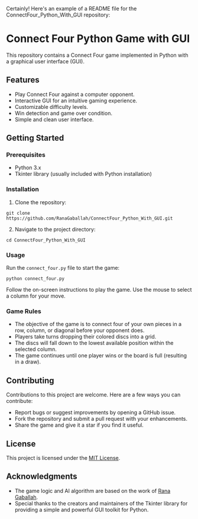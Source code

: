 Certainly! Here's an example of a README file for the ConnectFour_Python_With_GUI repository:

# Connect Four Python Game with GUI

This repository contains a Connect Four game implemented in Python with a graphical user interface (GUI).


## Features

- Play Connect Four against a computer opponent.
- Interactive GUI for an intuitive gaming experience.
- Customizable difficulty levels.
- Win detection and game over condition.
- Simple and clean user interface.

## Getting Started

### Prerequisites

- Python 3.x
- Tkinter library (usually included with Python installation)

### Installation

1. Clone the repository:

```
git clone https://github.com/RanaGaballah/ConnectFour_Python_With_GUI.git
```

2. Navigate to the project directory:

```
cd ConnectFour_Python_With_GUI
```

### Usage

Run the `connect_four.py` file to start the game:

```
python connect_four.py
```

Follow the on-screen instructions to play the game. Use the mouse to select a column for your move.

### Game Rules

- The objective of the game is to connect four of your own pieces in a row, column, or diagonal before your opponent does.
- Players take turns dropping their colored discs into a grid.
- The discs will fall down to the lowest available position within the selected column.
- The game continues until one player wins or the board is full (resulting in a draw).

## Contributing

Contributions to this project are welcome. Here are a few ways you can contribute:

- Report bugs or suggest improvements by opening a GitHub issue.
- Fork the repository and submit a pull request with your enhancements.
- Share the game and give it a star if you find it useful.

## License

This project is licensed under the [MIT License](LICENSE).

## Acknowledgments

- The game logic and AI algorithm are based on the work of [Rana Gaballah](https://github.com/RanaGaballah).
- Special thanks to the creators and maintainers of the Tkinter library for providing a simple and powerful GUI toolkit for Python.

